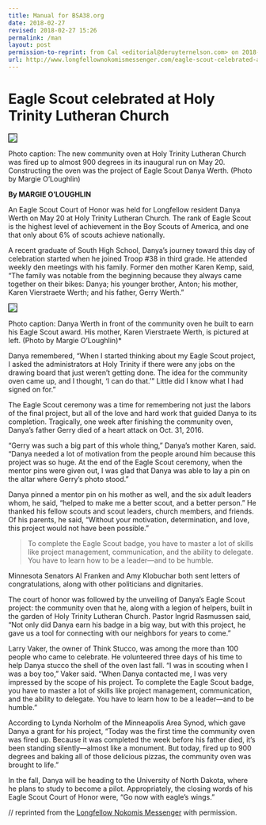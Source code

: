 ```yaml
---
title: Manual for BSA38.org
date: 2018-02-27
revised: 2018-02-27 15:26 
permalink: /man
layout: post
permission-to-reprint: from Cal <editorial@deruyternelson.com> on 2018-02-22
url: http://www.longfellownokomismessenger.com/eagle-scout-celebrated-at-holy-trinity-lutheran-church/
---
```


# Eagle Scout celebrated at Holy Trinity Lutheran Church

<img src="werth-danya-1.jpg" style="border:1px solid black;" />

Photo caption: The new community oven at Holy Trinity Lutheran Church was fired up to almost 900 degrees in its inaugural run on May 20. Constructing the oven was the project of Eagle Scout Danya Werth. (Photo by Margie O’Loughlin)

**By MARGIE O’LOUGHLIN**

An Eagle Scout Court of Honor was held for Longfellow resident Danya Werth on May 20 at Holy Trinity Lutheran Church. The rank of Eagle Scout is the highest level of achievement in the Boy Scouts of America, and one that only about 6% of scouts achieve nationally.

A recent graduate of South High School, Danya’s journey toward this day of celebration started when he joined Troop \#38 in third grade. He attended weekly den meetings with his family. Former den mother Karen Kemp, said, “The family was notable from the beginning because they always came together on their bikes: Danya; his younger brother, Anton; his mother, Karen Vierstraete Werth; and his father, Gerry Werth.”

<img src="werth-danya-2.jpg" style="border:1px solid black;" />

Photo caption: Danya Werth in front of the community oven he built to earn his Eagle Scout award. His mother, Karen Vierstraete Werth, is pictured at left. (Photo by Margie O’Loughlin)*

Danya remembered, “When I started thinking about my Eagle Scout project, I asked the administrators at Holy Trinity if there were any jobs on the drawing board that just weren’t getting done. The idea for the community oven came up, and I thought, ‘I can do that.’” Little did I know what I had signed on for.”

The Eagle Scout ceremony was a time for remembering not just the labors of the final project, but all of the love and hard work that guided Danya to its completion. Tragically, one week after finishing the community oven, Danya’s father Gerry died of a heart attack on Oct. 31, 2016.

“Gerry was such a big part of this whole thing,” Danya’s mother Karen, said. “Danya needed a lot of motivation from the people around him because this project was so huge. At the end of the Eagle Scout ceremony, when the mentor pins were given out, I was glad that Danya was able to lay a pin on the altar where Gerry’s photo stood.”

Danya pinned a mentor pin on his mother as well, and the six adult leaders whom, he said, “helped to make me a better scout, and a better person.” He thanked his fellow scouts and scout leaders, church members, and friends. Of his parents, he said, “Without your motivation, determination, and love, this project would not have been possible.”

> To complete the Eagle Scout badge, you have to master a lot of skills like project management, communication, and the ability to delegate. You have to learn how to be a leader—and to be humble.

Minnesota Senators Al Franken and Amy Klobuchar both sent letters of congratulations, along with other politicians and dignitaries.

The court of honor was followed by the unveiling of Danya’s Eagle Scout project: the community oven that he, along with a legion of helpers, built in the garden of Holy Trinity Lutheran Church. Pastor Ingrid Rasmussen said, “Not only did Danya earn his badge in a big way, but with this project, he gave us a tool for connecting with our neighbors for years to come.”

Larry Vaker, the owner of Think Stucco, was among the more than 100 people who came to celebrate. He volunteered three days of his time to help Danya stucco the shell of the oven last fall. “I was in scouting when I was a boy too,” Vaker said. “When Danya contacted me, I was very impressed by the scope of his project. To complete the Eagle Scout badge, you have to master a lot of skills like project management, communication, and the ability to delegate. You have to learn how to be a leader—and to be humble.”

According to Lynda Norholm of the Minneapolis Area Synod, which gave Danya a grant for his project, “Today was the first time the community oven was fired up. Because it was completed the week before his father died, it’s been standing silently—almost like a monument. But today, fired up to 900 degrees and baking all of those delicious pizzas, the community oven was brought to life.”

In the fall, Danya will be heading to the University of North Dakota, where he plans to study to become a pilot. Appropriately, the closing words of his Eagle Scout Court of Honor were, “Go now with eagle’s wings.”

// reprinted from the [Longfellow Nokomis Messenger](http://www.longfellownokomismessenger.com/eagle-scout-celebrated-at-holy-trinity-lutheran-church/) with permission.
